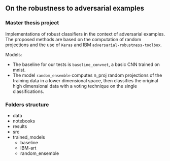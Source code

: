 ## On the robustness to adversarial examples
### Master thesis project 

Implementations of robust classifiers in the context of adversarial examples.
The proposed methods are based on the computation of random projections and the use of `Keras` and 
IBM `adversarial-robustness-toolbox`.

Models:
- The baseline for our tests is `baseline_convnet`, a basic CNN trained on mnist.
- The model `random_ensemble` computes n_proj random projections of the training data in a lower dimensional space,
then classifies the original high dimensional data with a voting technique on the single classifications.

### Folders structure

- data
- notebooks
- results
- src
- trained_models
    - baseline
    - IBM-art
    - random_ensemble
